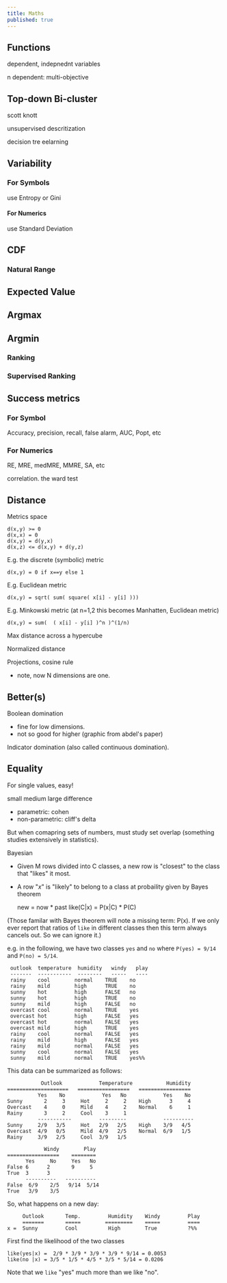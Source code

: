 ```yaml
---
title: Maths
published: true
---
```


## Functions

dependent, indepnednt variables

n dependent: multi-objective

## Top-down Bi-cluster

scott knott

unsupervised descritization

decision tre eelarning


## Variability

### For Symbols

use Entropy or Gini

#### For Numerics

use Standard Deviation

## CDF

### Natural Range

## Expected Value

## Argmax

## Argmin

### Ranking

### Supervised Ranking

## Success metrics

### For Symbol

Accuracy, precision, recall, false alarm, AUC, Popt, etc

### For Numerics

RE, MRE, medMRE, MMRE, SA, etc


correlation. the ward test

## Distance

Metrics space

    d(x,y) >= 0
    d(x,x) = 0
    d(x,y) = d(y,x)
    d(x,z) <= d(x,y) + d(y,z)

E.g. the discrete (symbolic) metric

    d(x,y) = 0 if x==y else 1

E.g. Euclidean metric

    d(x,y) = sqrt( sum( square( x[i] - y[i] )))

E.g. Minkowski metric (at n=1,2 this becomes Manhatten, Euclidean metric)

    d(x,y) = sum(  ( x[i] - y[i] )^n )^(1/n)

Max distance across a hypercube

Normalized distance

Projections, cosine rule
- note, now N dimensions are one.

## Better(s)

Boolean domination
- fine for low dimensions.
- not so good for higher (graphic from abdel's paper)

Indicator domination (also called continuous domination).

## Equality

For single values, easy!

small medium large difference

- parametric: cohen
- non-parametric: cliff's delta

But when comapring sets of numbers, must study set overlap (something studies extensively in statistics).

Bayesian

- Given M rows divided into C classes, a new row is "closest" to the class that "likes" it most.
- A row "_x_" is "likely" to belong to a class at probaility given by Bayes theorem
 
    new       = now    * past
    like(C|x) = P(x|C) * P(C)

(Those familar with Bayes theorem will note a missing term: P(x). If we only ever report
that ratios of `like` in different classes then this term always cancels out. So we can ignore it.)

e.g. in the following, we have two classes `yes` and `no`
where `P(yes) = 9/14` and `P(no) = 5/14`.

     outlook  temperature  humidity   windy   play
     -------  -----------  --------   -----   ----
     rainy    cool        normal    TRUE    no
     rainy    mild        high      TRUE    no
     sunny    hot         high      FALSE   no
     sunny    hot         high      TRUE    no
     sunny    mild        high      FALSE   no
     overcast cool        normal    TRUE    yes
     overcast hot         high      FALSE   yes
     overcast hot         normal    FALSE   yes
     overcast mild        high      TRUE    yes
     rainy    cool        normal    FALSE   yes
     rainy    mild        high      FALSE   yes
     rainy    mild        normal    FALSE   yes
     sunny    cool        normal    FALSE   yes
     sunny    mild        normal    TRUE    yes%%
 
This data can be summarized as follows:

               Outlook            Temperature           Humidity
    ====================   =================   =================
              Yes    No            Yes   No            Yes    No
    Sunny       2     3     Hot     2     2    High      3     4
    Overcast    4     0     Mild    4     2    Normal    6     1
    Rainy       3     2     Cool    3     1
              -----------         ---------            ----------
    Sunny     2/9   3/5     Hot   2/9   2/5    High    3/9   4/5
    Overcast  4/9   0/5     Mild  4/9   2/5    Normal  6/9   1/5
    Rainy     3/9   2/5     Cool  3/9   1/5
    
                Windy        Play
    =================    ========
          Yes     No     Yes   No
    False 6      2       9     5
    True  3      3
          ----------   ----------
    False  6/9    2/5   9/14  5/14
    True   3/9    3/5

So, what happens on a new day:

         Outlook       Temp.         Humidity    Windy         Play
         =======       =====        =========    =====         ====
    x =  Sunny         Cool          High        True          ?%%

First find the likelihood of the two classes

    like(yes|x) =  2/9 * 3/9 * 3/9 * 3/9 * 9/14 = 0.0053
    like(no |x) = 3/5 * 1/5 * 4/5 * 3/5 * 5/14 = 0.0206

Note that we `like` "yes" much more than we like "no".

